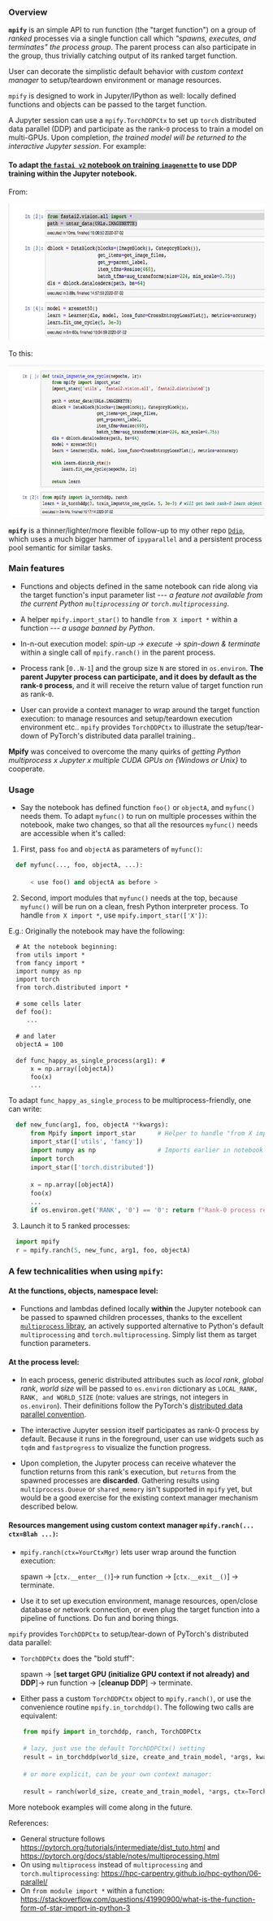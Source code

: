 ### Overview 

**`mpify`** is an simple API to run function (the "target function") on a group of *ranked* processes via a single function call which *"spawns, executes, and terminates" the process group*.  The parent process can also participate in the group, thus trivially catching output of its ranked target function.

User can decorate the simplistic default behavior with *custom context manager* to setup/teardown environment or manage resources.

`mpify` is designed to work in Jupyter/IPython as well: locally defined functions and objects can be passed to the target function.

A Jupyter session can use a `mpify.TorchDDPCtx` to set up `torch` distributed data parallel (DDP) and participate as the rank-`0` process to train a model on multi-GPUs.  Upon completion, *the trained model will be returned to the interactive Jupyter session*.  For example:

#### To adapt [the `fastai v2` notebook on training `imagenette`](https://github.com/fastai/course-v4/blob/master/nbs/07_sizing_and_tta.ipynb) to use DDP training within the Jupyter notebook.
From:

<img src="/images/imagenette_07_orig.png" height="270">

To this:

<img src="/images/imagenette_07_mpified.png" height="300">

**`mpify`** is a thinner/lighter/more flexible follow-up to my other repo [`Ddip`](https://github.com/philtrade/Ddip), which uses a much bigger hammer of `ipyparallel` and a persistent process pool semantic for similar tasks.

###  Main features
  * Functions and objects defined in the same notebook can ride along via the target function's input parameter list --- *a feature not available from the current Python `multiprocessing` or `torch.multiprocessing`*.
  * A helper `mpify.import_star()` to handle `from X import *` within a function --- *a usage banned by Python*.
  * In-n-out execution model: *spin-up -> execute -> spin-down & terminate* within a single call of `mpify.ranch()` in the parent process.
  * Process rank [`0..N-1`] and the group size `N` are stored in `os.environ`.  **The parent Jupyter process can participate, and it does by default as the rank-`0` process**, and it will receive the return value of target function run as rank-`0`.

  * User can provide a context manager to wrap around the target function execution: to manage resources and setup/teardown execution environment etc.. `mpify` provides `TorchDDPCtx` to illustrate the setup/tear-down of PyTorch's distributed data parallel training..

**Mpify** was conceived to overcome the many quirks of *getting Python multiprocess x Jupyter x multiple CUDA GPUs on {Windows or Unix}* to cooperate. <include link to blog when available>


### Usage 

  * Say the notebook has defined function `foo()` or `objectA`, and `myfunc()` needs them.  To adapt `myfunc()` to run on multiple processes within the notebook, make two changes, so that all the resources `myfunc()` needs are accessible when it's called:
  
  1. First, pass `foo` and `objectA` as parameters of `myfunc()`:
  
  ```python
    def myfunc(..., foo, objectA, ...):
    
        < use foo() and objectA as before >
  ```
  2. Second, import modules that `myfunc()` needs at the top, because `myfunc()` will be run on a clean, fresh Python interpreter process.  To handle `from X import *`, use `mpify.import_star(['X'])`:
  
  E.g.: Originally the notebook may have the following:
  ```
    # At the notebook beginning:
    from utils import *
    from fancy import *
    import numpy as np
    import torch
    from torch.distributed import *
    
    # some cells later
    def foo():
       ...
       
    # and later
    objectA = 100
    
    def func_happy_as_single_process(arg1): #
        x = np.array([objectA])
        foo(x)
        ...
  ```
    
  To adapt `func_happy_as_single_process` to be multiprocess-friendly, one can write:
  
  ```python
    def new_func(arg1, foo, objectA **kwargs):
        from Mpify import import_star      # Helper to handle "from X import *" syntax
        import_star(['utils', 'fancy'])
        import numpy as np                 # Imports earlier in notebook are copied here.
        import torch
        import_star(['torch.distributed'])
        
        x = np.array([objectA])
        foo(x)
        ...
        if os.environ.get('RANK', '0') == '0': return f"Rank-0 process returning"
  ```

  3. Launch it to 5 ranked processes:
  ```python
    import mpify
    r = mpify.ranch(5, new_func, arg1, foo, objectA)
  ```

### A few technicalities when using `mpify`:
#### At the functions, objects, namespace level:
- Functions and lambdas defined locally **within** the Jupyter notebook can be passed to spawned children processes, thanks to the excellent [`multiprocess` libray](https://github.com/uqfoundation/multiprocess), an actively supported alternative to Python's default `multiprocessing` and `torch.multiprocessing`.  Simply list them as target function parameters.

#### At the process level:

- In each process, generic distributed attributes such as *local rank*, *global rank*, *world size* will be passed to `os.environ` dictionary as `LOCAL_RANK, RANK, and WORLD_SIZE` (note: values are strings, not integers in `os.environ`).  Their definitions follow the PyTorch's [distributed data parallel convention](https://discuss.pytorch.org/t/what-is-the-difference-between-rank-and-local-rank/61940).

- The interactive Jupyter session itself participates as rank-0 process by default.  Because it runs in the foreground, user can use widgets such as `tqdm` and `fastprogress` to visualize the function progress.

- Upon completion, the Jupyter process can receive whatever the function returns from this rank's execution, but `return`s from the spawned processes are **discarded**.  Gathering results using `multiprocess.Queue` or `shared_memory` isn't supported in `mpify` yet, but would be a good exercise for the existing context manager mechanism described below.


#### Resources mangement using custom context manager `mpify.ranch(... ctx=Blah ...)`:

- `mpify.ranch(ctx=YourCtxMgr)` lets user wrap around the function execution:

  spawn -> [`ctx.__enter__()`]-> run function -> [`ctx.__exit__()`] -> terminate.

- Use it to set up execution environment, manage resources, open/close database or network connection, or even plug the target function into a pipeline of functions.  Do fun and boring things.

`mpify` provides `TorchDDPCtx` to setup/tear-down of PyTorch's distributed data parallel: 

- `TorchDDPCtx` does the "bold stuff":
  
  spawn -> [**set target GPU (initialize GPU context if not already) and DDP**]-> run function -> [**cleanup DDP**] -> terminate.

- Either pass a custom `TorchDDPCtx` object to `mpify.ranch()`, or use the convenience routine `mpify.in_torchddp()`.  The following two calls are equivalent:

```python
    from mpify import in_torchddp, ranch, TorchDDPCtx
    
    # lazy, just use the default TorchDDPCtx() setting
    result = in_torchddp(world_size, create_and_train_model, *args, kwargs*)`

    # or more explicit, can be your own context manager:

    result = ranch(world_size, create_and_train_model, *args, ctx=TorchDDPCtx(), kwargs*)
 ```

More notebook examples will come along in the future.


References:
* General structure follows https://pytorch.org/tutorials/intermediate/dist_tuto.html and https://pytorch.org/docs/stable/notes/multiprocessing.html
* On using `multiprocess` instead of `multiprocessing` and `torch.multiprocessing`: https://hpc-carpentry.github.io/hpc-python/06-parallel/ 
* On `from module import *` within a function: https://stackoverflow.com/questions/41990900/what-is-the-function-form-of-star-import-in-python-3

